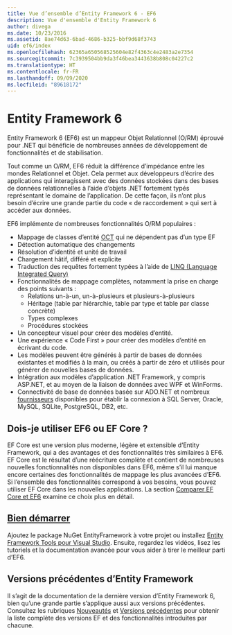 ```yaml
---
title: Vue d’ensemble d’Entity Framework 6 - EF6
description: Vue d'ensemble d'Entity Framework 6
author: divega
ms.date: 10/23/2016
ms.assetid: 8ae74d63-6bad-4686-b325-bbf9d68f3743
uid: ef6/index
ms.openlocfilehash: 62365a650568525604e82f4363c4e2483a2e7354
ms.sourcegitcommit: 7c3939504bb9da3f46bea3443638b808c04227c2
ms.translationtype: HT
ms.contentlocale: fr-FR
ms.lasthandoff: 09/09/2020
ms.locfileid: "89618172"
---
```

# <a name="entity-framework-6"></a>Entity Framework 6
Entity Framework 6 (EF6) est un mappeur Objet Relationnel (O/RM) éprouvé pour .NET qui bénéficie de nombreuses années de développement de fonctionnalités et de stabilisation.

Tout comme un O/RM, EF6 réduit la différence d’impédance entre les mondes Relationnel et Objet. Cela permet aux développeurs d’écrire des applications qui interagissent avec des données stockées dans des bases de données relationnelles à l’aide d’objets .NET fortement typés représentant le domaine de l’application. De cette façon, ils n’ont plus besoin d’écrire une grande partie du code « de raccordement » qui sert à accéder aux données.

EF6 implémente de nombreuses fonctionnalités O/RM populaires :
- Mappage de classes d’entité [OCT](xref:ef6/resources/glossary#poco) qui ne dépendent pas d’un type EF
- Détection automatique des changements
- Résolution d’identité et unité de travail
- Chargement hâtif, différé et explicite
- Traduction des requêtes fortement typées à l’aide de [LINQ (Language Integrated Query)](https://aka.ms/AA6hsvu)
- Fonctionnalités de mappage complètes, notamment la prise en charge des points suivants :
  - Relations un-à-un, un-à-plusieurs et plusieurs-à-plusieurs
  - Héritage (table par hiérarchie, table par type et table par classe concrète)
  - Types complexes
  - Procédures stockées
- Un concepteur visuel pour créer des modèles d’entité.
- Une expérience « Code First » pour créer des modèles d’entité en écrivant du code.
- Les modèles peuvent être générés à partir de bases de données existantes et modifiés à la main, ou créés à partir de zéro et utilisés pour générer de nouvelles bases de données.
- Intégration aux modèles d’application .NET Framework, y compris ASP.NET, et au moyen de la liaison de données avec WPF et WinForms.
- Connectivité de base de données basée sur ADO.NET et nombreux [fournisseurs](xref:ef6/fundamentals/providers/index) disponibles pour établir la connexion à SQL Server, Oracle, MySQL, SQLite, PostgreSQL, DB2, etc.

## <a name="should-i-use-ef6-or-ef-core"></a>Dois-je utiliser EF6 ou EF Core ?

EF Core est une version plus moderne, légère et extensible d’Entity Framework, qui a des avantages et des fonctionnalités très similaires à EF6.
EF Core est le résultat d’une réécriture complète et contient de nombreuses nouvelles fonctionnalités non disponibles dans EF6, même s’il lui manque encore certaines des fonctionnalités de mappage les plus avancées d’EF6.
Si l’ensemble des fonctionnalités correspond à vos besoins, vous pouvez utiliser EF Core dans les nouvelles applications.
La section [Comparer EF Core et EF6](xref:efcore-and-ef6/index) examine ce choix plus en détail.

## <a name="get-started"></a>[Bien démarrer](xref:ef6/get-started)

Ajoutez le package NuGet EntityFramework à votre projet ou installez [Entity Framework Tools pour Visual Studio](https://aka.ms/AA6i8c5). Ensuite, regardez les vidéos, lisez les tutoriels et la documentation avancée pour vous aider à tirer le meilleur parti d’EF6.

## <a name="past-entity-framework-versions"></a>Versions précédentes d’Entity Framework

Il s’agit de la documentation de la dernière version d’Entity Framework 6, bien qu’une grande partie s’applique aussi aux versions précédentes.
Consultez les rubriques [Nouveautés](xref:ef6/what-is-new/index) et [Versions précédentes](xref:ef6/what-is-new/past-releases) pour obtenir la liste complète des versions EF et des fonctionnalités introduites par chacune.
